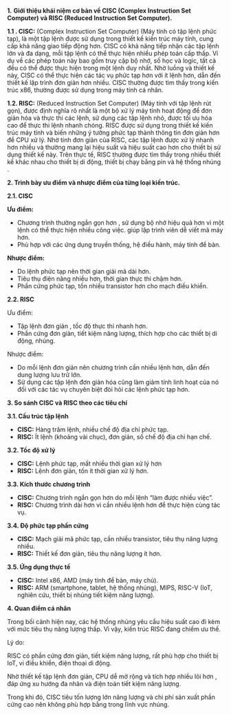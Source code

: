 ﻿**1.** **Giới thiệu khái niệm cơ bản về CISC (Complex Instruction Set Computer) và RISC (Reduced Instruction Set Computer).**

**1.1 . CISC:** (Complex Instruction Set Computer) (Máy tính có tập lệnh phức tạp), là một tập lệnh được sử dụng trong thiết kế kiến ​​trúc máy tính, cung cấp khả năng giao tiếp động hơn. CISC có khả năng tiếp nhận các tập lệnh lớn và đa dạng, mỗi tập lệnh có thể thực hiện nhiều phép toán cấp thấp. Ví dụ về các phép toán này bao gồm truy cập bộ nhớ, số học và logic, tất cả đều có thể được thực hiện trong một lệnh duy nhất. Nhờ luồng và thiết kế này, CISC có thể thực hiện các tác vụ phức tạp hơn với ít lệnh hơn, dẫn đến thiết kế lập trình đơn giản hơn nhiều. CISC thường được tìm thấy trong kiến ​​trúc x86, thường được sử dụng trong máy tính cá nhân.

**1.2. RISC:** (Reduced Instruction Set Computer) (Máy tính với tập lệnh rút gọn), được định nghĩa rõ nhất là một bộ xử lý máy tính hoạt động để đơn giản hóa và thực thi các lệnh, sử dụng các tập lệnh nhỏ, được tối ưu hóa cao để thực thi lệnh nhanh chóng. RISC được sử dụng trong thiết kế kiến ​​trúc máy tính và biến những ý tưởng phức tạp thành thông tin đơn giản hơn để CPU xử lý. Nhờ tính đơn giản của RISC, các tập lệnh được xử lý nhanh hơn nhiều và thường mang lại hiệu suất và hiệu suất cao hơn cho thiết bị sử dụng thiết kế này. Trên thực tế, RISC thường được tìm thấy trong nhiều thiết kế khác nhau cho thiết bị di động, thiết bị chạy bằng pin và hệ thống nhúng .

**2. Trình bày ưu điểm và nhược điểm của từng loại kiến trúc.**

**2.1. CISC**

**Ưu điểm:**

- Chương trình thường ngắn gọn hơn , sử dụng bộ nhớ hiệu quả hơn vì một lệnh có thể thực hiện nhiều công việc. giúp lập trình viên dễ viết mã máy hơn.
- Phù hợp với các ứng dụng truyền thống, hệ điều hành, máy tính để bàn.

**Nhược điểm:**

- Do lệnh phức tạp nên thời gian giải mã dài hơn.
- Tiêu thụ điện năng nhiều hơn, thời gian thực thi chậm hơn.
- Phần cứng phức tạp, tốn nhiều transistor hơn cho mạch điều khiển.

**2.2. RISC**

Ưu điểm:

- Tập lệnh đơn giản , tốc độ thực thi nhanh hơn.
- Phần cứng đơn giản, tiết kiệm năng lượng, thích hợp cho các thiết bị di động, nhúng.

Nhược điểm:

- Do mỗi lệnh đơn giản nên chương trình cần nhiều lệnh hơn, dẫn đến dung lượng lưu trữ lớn.
- Sử dụng các tập lệnh đơn giản hóa cũng làm giảm tính linh hoạt của nó đối với các tác vụ chuyên biệt đòi hỏi các lệnh phức tạp hơn.

**3. So sánh CISC và RISC theo các tiêu chí**

**3.1. Cấu trúc tập lệnh**

- **CISC:** Hàng trăm lệnh, nhiều chế độ địa chỉ phức tạp.
- **RISC:** Ít lệnh (khoảng vài chục), đơn giản, số chế độ địa chỉ hạn chế.

**3.2. Tốc độ xử lý**

- **CISC:** Lệnh phức tạp, mất nhiều thời gian xử lý hơn
- **RISC:** Lệnh đơn giản, tốn ít thời gian xử lý hơn. 

**3.3. Kích thước chương trình**

- **CISC:** Chương trình ngắn gọn hơn do mỗi lệnh “làm được nhiều việc”.
- **RISC:** Chương trình dài hơn vì cần nhiều lệnh hơn để thực hiện cùng tác vụ.

**3.4. Độ phức tạp phần cứng**

- **CISC:** Mạch giải mã phức tạp, cần nhiều transistor, tiêu thụ năng lượng nhiều.
- **RISC:** Thiết kế đơn giản, tiêu thụ năng lượng ít hơn.

**3.5. Ứng dụng thực tế**

- **CISC:** Intel x86, AMD (máy tính để bàn, máy chủ).
- **RISC:** ARM (smartphone, tablet, hệ thống nhúng), MIPS, RISC-V (IoT, nghiên cứu, thiết bị nhúng tiết kiệm năng lượng).

**4. Quan điểm cá nhân** 

Trong bối cảnh hiện nay, các hệ thống nhúng yêu cầu hiệu suất cao đi kèm với mức tiêu thụ năng lượng thấp. Vì vậy, kiến trúc RISC đang chiếm ưu thế.

Lý do:

RISC có phần cứng đơn giản, tiết kiệm năng lượng, rất phù hợp cho thiết bị IoT, vi điều khiển, điện thoại di động.

Nhờ thiết kế tập lệnh đơn giản, CPU dễ mở rộng và tích hợp nhiều lõi hơn , đáp ứng xu hướng đa nhân và điện toán tiết kiệm năng lượng.

Trong khi đó, CISC tiêu tốn lượng lớn năng lượng và chi phí sản xuất phần cứng cao nên không phù hợp bằng trong lĩnh vực nhúng.

